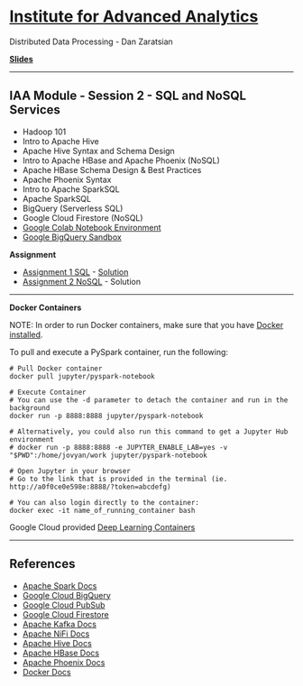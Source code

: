 # [Institute for Advanced Analytics](https://analytics.ncsu.edu/)
Distributed Data Processing - Dan Zaratsian

[**Slides**](https://docs.google.com/presentation/d/1zB7K2ud91WOKuCENic4WNLz6lSqJ0yUbijYQJ3HbFU0/edit#slide=id.g714c40836b_0_347)

---

## IAA Module - Session 2 - SQL and NoSQL Services
* Hadoop 101
* Intro to Apache Hive
* Apache Hive Syntax and Schema Design
* Intro to Apache HBase and Apache Phoenix (NoSQL)
* Apache HBase Schema Design & Best Practices
* Apache Phoenix Syntax
* Intro to Apache SparkSQL
* Apache SparkSQL 
* BigQuery (Serverless SQL)
* Google Cloud Firestore (NoSQL)
* [Google Colab Notebook Environment](https://colab.sandbox.google.com/)
* [Google BigQuery Sandbox](https://console.cloud.google.com/bigquery)

**Assignment**
- [Assignment 1 SQL](Assignment_1_SQL.md) - [Solution](https://github.com/zaratsian/iaa_2021/blob/main/session_02/Assignment_1_SQL_Solution.sql)
- [Assignment 2 NoSQL](Assignment_2_NoSQL.ipynb) - Solution

--- 

**Docker Containers**

NOTE: In order to run Docker containers, make sure that you have [Docker installed](https://docs.docker.com/get-docker/). 

To pull and execute a PySpark container, run the following:
```
# Pull Docker container
docker pull jupyter/pyspark-notebook

# Execute Container
# You can use the -d parameter to detach the container and run in the background
docker run -p 8888:8888 jupyter/pyspark-notebook

# Alternatively, you could also run this command to get a Jupyter Hub environment
# docker run -p 8888:8888 -e JUPYTER_ENABLE_LAB=yes -v "$PWD":/home/jovyan/work jupyter/pyspark-notebook 

# Open Jupyter in your browser
# Go to the link that is provided in the terminal (ie. http://a0f0ce0e598e:8888/?token=abcdefg)

# You can also login directly to the container: 
docker exec -it name_of_running_container bash
```

Google Cloud provided [Deep Learning Containers](https://cloud.google.com/ai-platform/deep-learning-containers/docs/choosing-container)

---

## References
* [Apache Spark Docs](https://spark.apache.org/docs/latest/)
* [Google Cloud BigQuery](https://cloud.google.com/bigquery/what-is-bigquery)
* [Google Cloud PubSub](https://cloud.google.com/pubsub/docs/concepts)
* [Google Cloud Firestore](https://cloud.google.com/firestore/docs)
* [Apache Kafka Docs](https://kafka.apache.org/20/documentation.html)
* [Apache NiFi Docs](https://nifi.apache.org/docs.html)
* [Apache Hive Docs](https://cwiki.apache.org/confluence/display/Hive/GettingStarted)
* [Apache HBase Docs](https://hbase.apache.org/book.html)
* [Apache Phoenix Docs](https://phoenix.apache.org/)
* [Docker Docs](https://docs.docker.com/)
